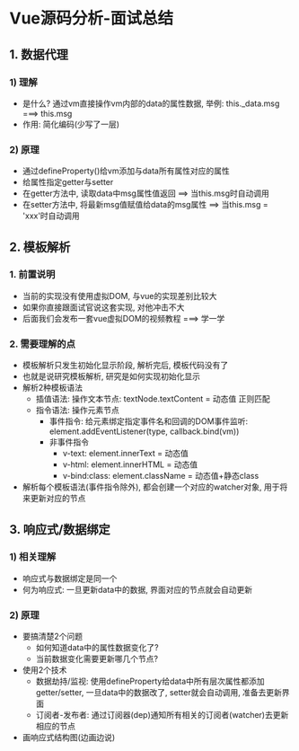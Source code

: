 # Vue源码分析-面试总结

## 1. 数据代理

### 1) 理解
- 是什么? 通过vm直接操作vm内部的data的属性数据, 举例: this._data.msg  ===> this.msg
- 作用: 简化编码(少写了一层)

### 2) 原理
- 通过defineProperty()给vm添加与data所有属性对应的属性
- 给属性指定getter与setter
- 在getter方法中, 读取data中msg属性值返回   ==> 当this.msg时自动调用
- 在setter方法中, 将最新msg值赋值给data的msg属性  ==> 当this.msg = 'xxx'时自动调用



## 2. 模板解析

### 1. 前置说明

- 当前的实现没有使用虚拟DOM, 与vue的实现差别比较大
- 如果你直接跟面试官说这套实现, 对他冲击不大
- 后面我们会发布一套vue虚拟DOM的视频教程 ===> 学一学

### 2. 需要理解的点

- 模板解析只发生初始化显示阶段, 解析完后, 模板代码没有了
- 也就是说研究模板解析, 研究是如何实现初始化显示
- 解析2种模板语法  
  - 插值语法: 操作文本节点: textNode.textContent = 动态值    正则匹配
  - 指令语法: 操作元素节点
    - 事件指令: 给元素绑定指定事件名和回调的DOM事件监听: element.addEventListener(type, callback.bind(vm))
    - 非事件指令
      - v-text: element.innerText = 动态值
      - v-html: element.innerHTML = 动态值
      - v-bind:class: element.className = 动态值+静态class
- 解析每个模板语法(事件指令除外), 都会创建一个对应的watcher对象, 用于将来更新对应的节点



## 3. 响应式/数据绑定

### 1) 相关理解

- 响应式与数据绑定是同一个
- 何为响应式: 一旦更新data中的数据, 界面对应的节点就会自动更新

### 2) 原理

- 要搞清楚2个问题
  - 如何知道data中的属性数据变化了?
  - 当前数据变化需要更新哪几个节点?
- 使用2个技术
  - 数据劫持/监视: 使用defineProperty给data中所有层次属性都添加getter/setter, 一旦data中的数据改了, setter就会自动调用, 准备去更新界面
  - 订阅者-发布者: 通过订阅器(dep)通知所有相关的订阅者(watcher)去更新相应的节点
- 画响应式结构图(边画边说)















